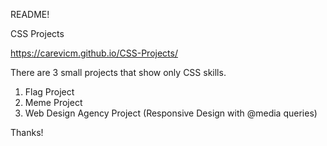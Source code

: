 README!

CSS Projects <br>

https://carevicm.github.io/CSS-Projects/ <br>

There are 3 small projects that show only CSS skills. <br>


1. Flag Project <br>
2. Meme Project <br>
3. Web Design Agency Project (Responsive Design with @media queries) <br>

Thanks! <br>
